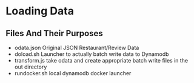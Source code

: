 # Loading Data

## Files And Their Purposes

* odata.json Original JSON Restaurant/Review Data
* doload.sh Launcher to actually batch write data to Dynamodb
* transform.js take odata and create appropriate batch write files in the out directory
* rundocker.sh local dynamodb docker launcher

